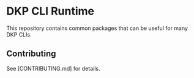 # DKP CLI Runtime

This repository contains common packages that can be useful for many DKP CLIs.

## Contributing

See [CONTRIBUTING.md] for details.
